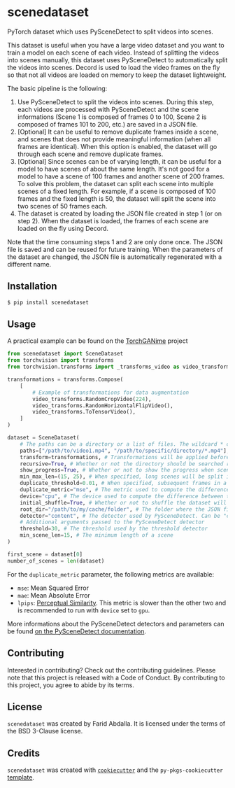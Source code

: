 # scenedataset

PyTorch dataset which uses PySceneDetect to split videos into scenes. 

This dataset is useful when you have a large video dataset and you want to train a model on each scene of each video.
Instead of splitting the videos into scenes manually, this dataset uses PySceneDetect to automatically split the videos into scenes.
Decord is used to load the video frames on the fly so that not all videos are loaded on memory to keep the dataset lightweight.

The basic pipeline is the following:

1. Use PySceneDetect to split the videos into scenes. During this step, each videos are processed with PySceneDetect and the scene informations (Scene 1 is composed of frames 0 to 100, Scene 2 is composed of frames 101 to 200, etc.) are saved in a JSON file.
2. [Optional] It can be useful to remove duplicate frames inside a scene, and scenes that does not provide meaningful information (when all frames are identical). When this option is enabled, the dataset will go through each scene and remove duplicate frames.
3. [Optional] Since scenes can be of varying length, it can be useful for a model to have scenes of about the same length. It's not good for a model to have a scene of 100 frames and another scene of 200 frames. To solve this problem, the dataset can split each scene into multiple scenes of a fixed length. For example, if a scene is composed of 100 frames and the fixed length is 50, the dataset will split the scene into two scenes of 50 frames each.
4. The dataset is created by loading the JSON file created in step 1 (or on step 2). When the dataset is loaded, the frames of each scene are loaded on the fly using Decord.

Note that the time consuming steps 1 and 2 are only done once. The JSON file is saved and can be reused for future training. When the parameters of the dataset are changed, the JSON file is automatically regenerated with a different name.

## Installation

```bash
$ pip install scenedataset
```

## Usage

A practical example can be found on the [TorchGANime](https://github.com/Kurokabe/TorchGANime/blob/master/torchganime/data/dataloader/video.py) project

```python
from scenedataset import SceneDataset
from torchvision import transforms
from torchvision.transforms import _transforms_video as video_transforms

transformations = transforms.Compose(
    [
        # Example of transformations for data augmentation
        video_transforms.RandomCropVideo(224),
        video_transforms.RandomHorizontalFlipVideo(),
        video_transforms.ToTensorVideo(),
    ]
)

dataset = SceneDataset(
    # The paths can be a directory or a list of files. The wildcard * can be used to select multiple files.
    paths=["/path/to/video1.mp4", "/path/to/specific/directory/*.mp4"], 
    transform=transformations, # Transformations will be applied before the scene is returned
    recursive=True, # Whether or not the directory should be searched recursively
    show_progress=True, # Whether or not to show the progress when scenes are detected with PySceneDetect
    min_max_len=(15, 25), # When specified, long scenes will be split into shorter scenes where the length is between min_max_len
    duplicate_threshold=0.01, # When specified, subsequent frames in a scenes which difference is below this threshold will be removed. For instance two identical frames have a difference of 0.0, which is below the threshold of 0.01
    duplicate_metric="mse", # The metric used to compute the difference between two frames. Can be "mse" or "mae" or "lpips"
    device="cpu", # The device used to compute the difference between two frames. Can be "cpu" or "gpu"
    initial_shuffle=True, # Whether or not to shuffle the dataset will be shuffled before the first epoch. Can be useful for the validation dataset to have scenes from different videos (if you take only the first N scenes for instance)
    root_dir="/path/to/my/cache/folder", # The folder where the JSON file will be saved. If not specified, the JSON file will be saved in ~/.scene_dataset
    detector="content", # The detector used by PySceneDetect. Can be "content" or "threshold" or "adaptive"
    # Additional arguments passed to the PySceneDetect detector
    threshold=30, # The threshold used by the threshold detector
    min_scene_len=15, # The minimum length of a scene
)

first_scene = dataset[0]
number_of_scenes = len(dataset)
```

For the `duplicate_metric` parameter, the following metrics are available:
* `mse`: Mean Squared Error
* `mae`: Mean Absolute Error
* `lpips`: [Perceptual Similarity](https://github.com/richzhang/PerceptualSimilarity). This metric is slower than the other two and is recommended to run with `device` set to `gpu`. 

More informations about the PySceneDetect detectors and parameters can be found [on the PySceneDetect documentation](http://scenedetect.com/projects/Manual/en/latest/api/detectors.html).

## Contributing

Interested in contributing? Check out the contributing guidelines. Please note that this project is released with a Code of Conduct. By contributing to this project, you agree to abide by its terms.

## License

`scenedataset` was created by Farid Abdalla. It is licensed under the terms of the BSD 3-Clause license.

## Credits

`scenedataset` was created with [`cookiecutter`](https://cookiecutter.readthedocs.io/en/latest/) and the `py-pkgs-cookiecutter` [template](https://github.com/py-pkgs/py-pkgs-cookiecutter).
